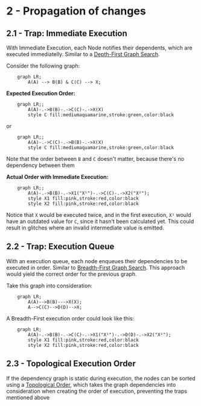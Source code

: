 # 2 - Propagation of changes

## 2.1 - Trap: Immediate Execution

With Immediate Execution, each Node notifies their dependents, which are executed immediatelly. Similar to a [Depth-First Graph Search](https://en.wikipedia.org/wiki/Depth-first_search).

Consider the following graph:

```mermaid
    graph LR;
        A(A) --> B(B) & C(C) --> X;
```

**Expected Execution Order:**

```mermaid
    graph LR;;
        A(A)-.->B(B)-.->C(C)-.->X(X)
        style C fill:mediumaquamarine,stroke:green,color:black
```

or

```mermaid
    graph LR;;
        A(A)-.->C(C)-.->B(B)-.->X(X)
        style C fill:mediumaquamarine,stroke:green,color:black
```

Note that the order between `B` and `C` doesn't matter, because there's no dependency between them

**Actual Order with Immediate Execution:**

```mermaid
    graph LR;;
        A(A)-.->B(B)-.->X1("X¹")-.->C(C)-.->X2("X²");
        style X1 fill:pink,stroke:red,color:black
        style X2 fill:pink,stroke:red,color:black
```

Notice that `X` would be executed twice, and in the first execution, `X¹` would have an outdated value for `C`, since it hasn't been calculated yet. This could result in glitches where an invalid intermediate value is emitted.

## 2.2 - Trap: Execution Queue

With an execution queue, each node enqueues their dependencies to be executed in order. Similar to [Breadth-First Graph Search](https://en.wikipedia.org/wiki/Breadth-first_search). This approach would yield the correct order for the previous graph.

Take this graph into consideration:

```mermaid
    graph LR;
        A(A)-->B(B)--->X(X);
        A-->C(C)-->D(D)-->X;
```

A Breadth-First execution order could look like this:

```mermaid
    graph LR;
        A(A)-.->B(B)-.->C(C)-.->X1("X¹")-.->D(D)-.->X2("X²");
        style X1 fill:pink,stroke:red,color:black
        style X2 fill:pink,stroke:red,color:black
```

## 2.3 - Topological Execution Order

If the dependency graph is static during execution, the nodes can be sorted using a [Topological Order](https://en.wikipedia.org/wiki/Topological_sorting), which takes the graph dependencies into consideration when creating the order of execution, preventing the traps mentioned above
